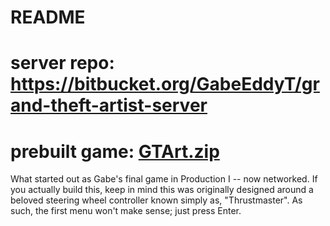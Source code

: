 # README #

# server repo: https://bitbucket.org/GabeEddyT/grand-theft-artist-server

# prebuilt game: [GTArt.zip](https://bitbucket.org/GabeEddyT/grand-theft-artist/downloads/GTArt.zip)

What started out as Gabe's final game in Production I -- now networked. 
If you actually build this, keep in mind this was originally designed 
around a beloved steering wheel controller known simply as, "Thrustmaster". 
As such, the first menu won't make sense; just press Enter.